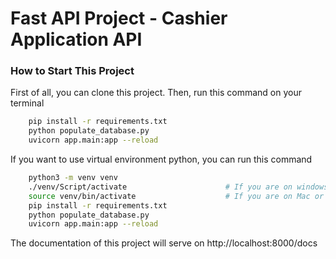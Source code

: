 # Fast API Project - Cashier Application API

### How to Start This Project

First of all, you can clone this project. Then, run this command on your terminal

```bash
    pip install -r requirements.txt
    python populate_database.py
    uvicorn app.main:app --reload
```

If you want to use virtual environment python, you can run this command

```bash
    python3 -m venv venv
    ./venv/Script/activate                      # If you are on windows
    source venv/bin/activate                    # If you are on Mac or linux
    pip install -r requirements.txt
    python populate_database.py
    uvicorn app.main:app --reload
```

The documentation of this project will serve on http://localhost:8000/docs
